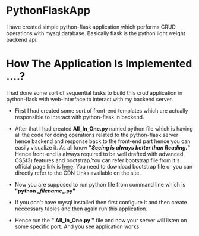 # PythonFlaskApp
I have created simple python-flask application which performs CRUD operations with mysql database. Basically flask is the python light weight backend api.

# How The Application Is Implemented ....?
I had done some sort of sequential tasks to build this crud application in python-flask with web-interface to interact with my backend server.
* First I had created some sort of front-end templates which are actually responsible to interact with python-flask in backend.

* After that I had created <b>All_In_One.py</b> named python file which is having all the code for doing operations related to the python-flask server hence backend and response back to the front-end part hence you can easily visualize it. As all know <b>"<i>Seeing is always better than Reading.</i>"</b> Hence front-end is always required to be well drafted with advanced CSS(3) features and bootstrap.You can refer bootstrap file from it's official page link is <a href="https://getbootstrap.com/docs/4.3/getting-started/download/">here</a>. You need to download bootstrap file or you can directly refer to the CDN Links available on the site.

* Now you are supposed to run python file from command line which is <b>"python \__filename__.py"</b>

* If you don't have mysql installed then first configure it and then create neccessary tables and then again run this application.

* Hence run the <b>" All_In_One.py "</b> file and now your server will listen on some specific port. And you see application works.

